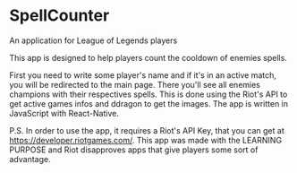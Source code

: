 # SpellCounter
An application for League of Legends players

This app is designed to help players count the cooldown of enemies spells.

First you need to write some player's name and if it's in an active match, you will
be redirected to the main page. There you'll see all enemies champions with their respectives spells.
This is done using the Riot's API to get active games infos and ddragon to get the images. The app is
written in JavaScript with React-Native.

P.S. In order to use the app, it requires a Riot's API Key, that you can get at https://developer.riotgames.com/.
This app was made with the LEARNING PURPOSE and Riot disapproves apps that give players some sort of advantage.

